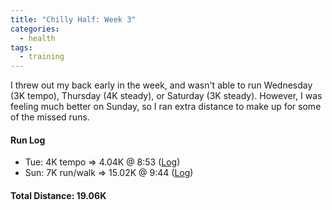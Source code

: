 ```yaml
---
title: "Chilly Half: Week 3"
categories:
  - health
tags:
  - training
---
```


I threw out my back early in the week, and wasn't able to run Wednesday (3K tempo), Thursday (4K steady), or Saturday (3K steady). However, I was feeling much better on Sunday, so I ran extra distance to make up for some of the missed runs.

#### Run Log

- Tue: 4K tempo &rArr; 4.04K @ 8:53 ([Log](https://runkeeper.com/user/cdevans/activity/1647580952))
- Sun: 7K run/walk &rArr; 15.02K @ 9:44 ([Log](https://runkeeper.com/user/cdevans/activity/1650170722))

#### Total Distance: 19.06K
